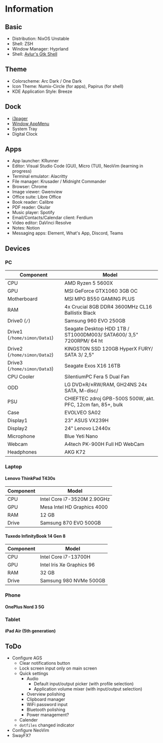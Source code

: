 # Information

## Basic

- Distribution: NixOS Unstable
- Shell: ZSH
- Window Manager: Hyprland
- Shell: [Aylur's Gtk Shell](https://github.com/Aylur/ags/)

## Theme

- Colorscheme: Arc Dark / One Dark
- Icon Theme: Numix-Circle (for apps), Papirus (for shell)
- KDE Application Style: Breeze

## Dock

- [i3pager](https://github.com/duvholt/i3-pager)
- [Window AppMenu](https://github.com/psifidotos/applet-window-appmenu)
- System Tray
- Digital Clock

## Apps

- App launcher: KRunner
- Editor: Visual Studio Code (GUI), Micro (TUI), NeoVim (learning in progress)
- Terminal emulator: Alacritty
- File manager: Krusader / Midnight Commander
- Browser: Chrome
- Image viewer: Gwenview
- Office suite: Libre Office
- Book reader: Calibre
- PDF reader: Okular
- Music player: Spotify
- Email/Contacts/Calendar client: Ferdium
- Video editor: DaVinci Resolve
- Notes: Notion
- Messaging apps: Element, What's App, Discord, Teams

## Devices

### PC

| Component                    | Model                                                               |
| ---------------------------- | ------------------------------------------------------------------- |
| CPU                          | AMD Ryzen 5 5600X                                                   |
| GPU                          | MSI GeForce GTX1060 3GB OC                                          |
| Motherboard                  | MSI MPG B550 GAMING PLUS                                            |
| RAM                          | 4x Crucial 8GB DDR4 3600MHz CL16 Ballistix Black                    |
| Drive0 (`/`)                 | Samsung 960 EVO 250GB                                               |
| Drive1 (`/home/simon/Data1`) | Seagate Desktop HDD 1TB / ST1000DM003/ SATA600/ 3,5" 7200RPM/ 64 ht |
| Drive2 (`/home/simon/Data2`) | KINGSTON SSD 120GB HyperX FURY/ SATA 3/ 2,5"                        |
| Drive3 (`/home/simon/Data3`) | Seagate Exos X16 16TB                                               |
| CPU Cooler                   | SilentiumPC Fera 5 Dual Fan                                         |
| ODD                          | LG DVD±R/±RW/RAM, GH24NS 24x SATA, M-disc/                          |
| PSU                          | CHIEFTEC zdroj GPB-500S 500W, akt. PFC, 12cm fan, 85+, bulk         |
| Case                         | EVOLVEO SA02                                                        |
| Display1                     | 23" ASUS VX239H                                                     |
| Display2                     | 24" Lenovo L2440x                                                   |
| Microphone                   | Blue Yeti Nano                                                      |
| Webcam                       | A4tech PK-900H Full HD WebCam                                       |
| Headphones                   | AKG K72                                                             |

### Laptop

#### Lenovo ThinkPad T430s

| Component | Model                       |
| --------- | --------------------------- |
| CPU       | Intel Core i7-3520M 2.90GHz |
| GPU       | Mesa Intel HD Graphics 4000 |
| RAM       | 12 GB                       |
| Drive     | Samsung 870 EVO 500GB       |

#### Tuxedo InfinityBook 14 Gen 8

| Component | Model                     |
| --------- | ------------------------- |
| CPU       | Intel Core i7-13700H      |
| GPU       | Intel Iris Xe Graphics 96 |
| RAM       | 32 GB                     |
| Drive     | Samsung 980 NVMe 500GB    |

### Phone

#### OnePlus Nord 3 5G

### Tablet

#### iPad Air (5th generation)

## ToDo

- Configure AGS
  - Clear notifications button
  - Lock screen input only on main screen
  - Quick settings
    - Audio
      - Default input/output picker (with profile selection)
      - Application volume mixer (with input/output selection)
    - Overview polishing
    - Clipboard manager
    - WiFi password input
    - Bluetooth polishing
    - Power management?
  - Calender
  - `dotfiles` changed indicator
- Configure NeoVim
- SwayFX?
